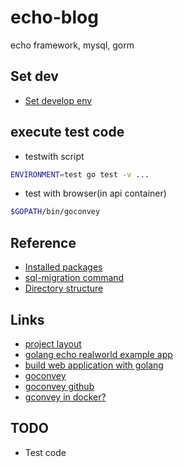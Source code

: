 # echo-blog

echo framework, mysql, gorm

## Set dev

- [Set develop env](./docs/dev.md)

## execute test code

- testwith script

```bash
ENVIRONMENT=test go test -v ...
```

- test with browser(in api container)

```bash
$GOPATH/bin/goconvey
```

## Reference

- [Installed packages](docs/packages.md)
- [sql-migration command](docs/sql_migrate.md)
- [Directory structure](docs/structure.md)

## Links

- [project layout](https://github.com/golang-standards/project-layout)
- [golang echo realworld example app](https://github.com/xesina/golang-echo-realworld-example-app)
- [build web application with golang](https://astaxie.gitbooks.io/build-web-application-with-golang/en/)
- [goconvey](http://goconvey.co/)
- [goconvey github](https://github.com/smartystreets/goconvey)
- [gconvey in docker?](https://github.com/smartystreets/goconvey/issues/449)

## TODO

- Test code
